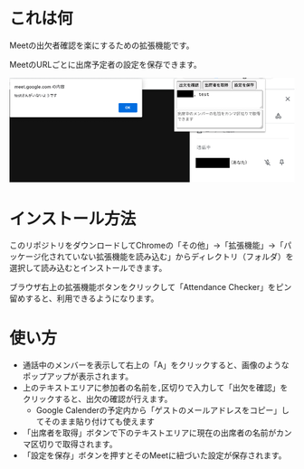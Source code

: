 # これは何
Meetの出欠者確認を楽にするための拡張機能です。

MeetのURLごとに出席予定者の設定を保存できます。

![screenshot](screenshot.png)

# インストール方法
このリポジトリをダウンロードしてChromeの「その他」→「拡張機能」→「パッケージ化されていない拡張機能を読み込む」からディレクトリ（フォルダ）を選択して読み込むとインストールできます。

ブラウザ右上の拡張機能ボタンをクリックして「Attendance Checker」をピン留めすると、利用できるようになります。

# 使い方
- 通話中のメンバーを表示して右上の「A」をクリックすると、画像のようなポップアップが表示されます。
- 上のテキストエリアに参加者の名前を`,`区切りで入力して「出欠を確認」をクリックすると、出欠の確認が行えます。
  - Google Calenderの予定内から「ゲストのメールアドレスをコピー」してそのまま貼り付けても使えます
- 「出席者を取得」ボタンで下のテキストエリアに現在の出席者の名前がカンマ区切りで取得されます。
- 「設定を保存」ボタンを押すとそのMeetに紐づいた設定が保存されます。